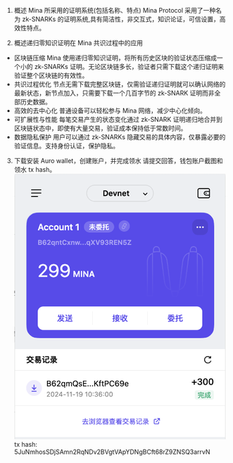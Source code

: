1. 概述 Mina 所采用的证明系统(包括名称、特点)
   Mina Protocol 采用了一种名为 zk-SNARKs 的证明系统,具有简洁性，非交互式，知识论证，可信设置，高效性特点。

2. 概述递归零知识证明在 Mina 共识过程中的应用

- 区块链压缩
  Mina 使用递归零知识证明，将所有历史区块的验证状态压缩成一个小的 zk-SNARKs 证明。无论区块链多长，验证者只需下载这个递归证明来验证整个区块链的有效性。
- 共识过程优化
  节点无需下载完整区块链，仅需验证递归证明就可以确认网络的最新状态，新节点加入，只需要下载一个几百字节的 zk-SNARK 证明而非全部历史数据。
- 高效的去中心化
  普通设备可以轻松参与 Mina 网络，减少中心化倾向。
- 可扩展性与性能
  每笔交易产生的状态变化通过 zk-SNARK 证明递归地合并到区块链状态中，即使有大量交易，验证成本保持低于常数时间。
- 数据隐私保护
  用户可以通过 zk-SNARKs 隐藏交易的具体内容，仅暴露必要的验证信息。支持身份认证，保护隐私。

3. 下载安装 Auro wallet，创建账户，并完成领水
   请提交回答，钱包账户截图和领水 tx hash。
   ![alt text](wallet.png)
   tx hash: 5JuNmhosSDjSAmn2RqNDv2BVgtVApYDNgBCft68rZ9ZNSQ3arrvN
